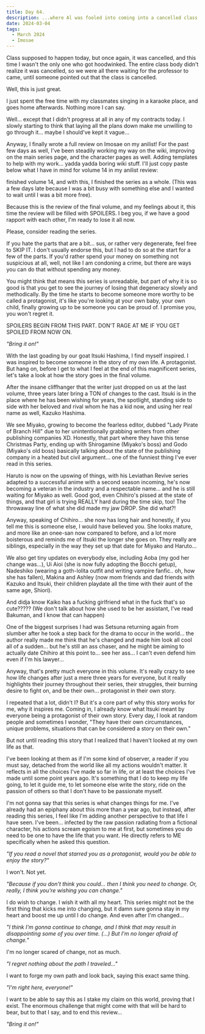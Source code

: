 ```yaml
---
title: Day 64.
description: ...where Al was fooled into coming into a cancelled class... one more time. And also where Al worked on Imosae Wiki, and wrote the full review for the final volume of the review.
date: 2024-03-04
tags: 
  - March 2024
  - Imosae
---
```


Class supposed to happen today, but once again, it was cancelled, and this time I wasn't the only one who got hoodwinked. The entire class body didn't realize it was cancelled, so we were all there waiting for the professor to came, until someone pointed out that the class is cancelled.

Well, this is just great.

I just spent the free time with my classmates singing in a karaoke place, and goes home afterwards. Nothing more I can say.

Well... except that I didn't progress at all in any of my contracts today. I slowly starting to think that laying all the plans down make me unwilling to go through it... maybe I should've kept it vague...

Anyway, I finally wrote a full review on Imosae on my anilist! For the past few days as well, I've been steadily working my way on the wiki, improving on the main series page, and the character pages as well. Adding templates to help with my work... yadda yadda boring wiki stuff. I'll just copy paste below what I have in mind for volume 14 in my anilist review:

finished volume 14, and with this, I finished the series as a whole. (This was a few days late because I was a bit busy with something else and I wanted to wait until I was a bit more free).

Because this is the review of the final volume, and my feelings about it, this time the review will be filled with SPOILERS. I beg you, if we have a good rapport with each other, I'm ready to lose it all now.

Please, consider reading the series.

If you hate the parts that are a bit... sus, or rather very degenerate, feel free to SKIP IT. I don't usually endorse this, but I had to do so at the start for a few of the parts. If you'd rather spend your money on something not suspicious at all, well, not like I am condoning a crime, but there are ways you can do that without spending any money.

You might think that means this series is unreadable, but part of why it is so good is that you get to see the journey of losing that degeneracy slowly and methodically. By the time he starts to become someone more worthy to be called a protagonist, it's like you're looking at your own baby, your own child, finally growing up to be someone you can be proud of. I promise you, you won't regret it.

SPOILERS BEGIN FROM THIS PART. DON'T RAGE AT ME IF YOU GET SPOILED FROM NOW ON.

*"Bring it on!"*

With the last goading by our goat Itsuki Hashima, I find myself inspired. I was inspired to become someone in the story of my own life. A protagonist. But hang on, before I get to what I feel at the end of this magnificent series, let's take a look at how the story goes in the final volume.

After the insane cliffhanger that the writer just dropped on us at the last volume, three years later bring a TON of changes to the cast. Itsuki is in the place where he has been wishing for years, the spotlight, standing side to side with her beloved and rival whom he has a kid now, and using her real name as well, Kazuko Hashima.

We see Miyako, growing to become the fearless editor, dubbed "Lady Pirate of Branch Hill" due to her unintentionally grabbing writers from other publishing companies XD. Honestly, that part where they have this tense Christmas Party, ending up with Shirogamine (Miyako's boss) and Godo (Miyako's old boss) basically talking about the state of the publishing company in a heated but civil argument... one of the funniest thing I've ever read in this series.

Haruto is now on the upswing of things, with his Leviathan Revive series adapted to a successful anime with a second season incoming, he's now becoming a veteran in the industry and a respectable name... and he is still waiting for Miyako as well. Good god, even Chihiro's pissed at the state of things, and that girl is trying REALLY hard during the time skip, too! The throwaway line of what she did made my jaw DROP. She did what?!

Anyway, speaking of Chihiro... she now has long hair and honestly, if you tell me this is someone else, I would have believed you. She looks mature, and more like an onee-san now compared to before, and a lot more boisterous and reminds me of Itsuki the longer she goes on. They really are siblings, especially in the way they set up that date for Miyako and Haruto...

We also get tiny updates on everybody else, including Aoba (my god her change was...), Ui Aioi (she is now fully adopting the Bocchi getup), Nadeshiko (wearing a goth-lolita outfit and writing vampire fanfic.. oh, how she has fallen), Makina and Ashley (now mom friends and dad friends with Kazuko and Itsuki, their children playdate all the time with their aunt of the same age, Shiori).

And didja know Kaiko has a fucking girlfriend what in the fuck that's so cute????? (We don't talk about how she used to be her assistant, I've read Bakuman, and I know that can happen)

One of the biggest surprises I had was Setsuna returning again from slumber after he took a step back for the drama to occur in the world... the author really made me think that he's changed and made him look all cool all of a sudden... but he's still an ass chaser, and he might be aiming to actually date Chihiro at this point to... see her ass... I can't even defend him even if I'm his lawyer...

Anyway, that's pretty much everyone in this volume. It's really crazy to see how life changes after just a mere three years for everyone, but it really highlights their journey throughout their series, their struggles, their burning desire to fight on, and be their own... protagonist in their own story.

I repeated that a lot, didn't I? But it's a core part of why this story works for me, why it inspires me. Coming in, I already know what Itsuki meant by everyone being a protagonist of their own story. Every day, I look at random people and sometimes I wonder, "They have their own circumstances, unique problems, situations that can be considered a story on their own."

But not until reading this story that I realized that I haven't looked at my own life as that.

I've been looking at them as if I'm some kind of observer, a reader if you must say, detached from the world like all my actions wouldn't matter. It reflects in all the choices I've made so far in life, or at least the choices I've made until some point years ago. It's something that I do to keep my life going, to let it guide me, to let someone else write the story, ride on the passion of others so that I don't have to be passionate myself.

I'm not gonna say that this series is what changes things for me. I've already had an epiphany about this more than a year ago, but instead, after reading this series, I feel like I'm adding another perspective to that life I have seen. I've been... infected by the raw passion radiating from a fictional character, his actions scream egoism to me at first, but sometimes you do need to be one to have the life that you want. He directly refers to ME specifically when he asked this question.

*"If you read a novel that starred you as a protagonist, would you be able to enjoy the story?"*

I won't. Not yet.

*"Because if you don't think you could... then I think you need to change. Or, really, I think you're wishing you can change."*

I do wish to change. I wish it with all my heart. This series might not be the first thing that kicks me into changing, but it damn sure gonna stay in my heart and boost me up until I do change. And even after I'm changed...

*"I think I'm gonna continue to change, and I think that may result in disappointing some of you over time. (...) But I'm no longer afraid of change."*

I'm no longer scared of change, not as much.

*"I regret nothing about the path I traveled..."*

I want to forge my own path and look back, saying this exact same thing.

*"I'm right here, everyone!"*

I want to be able to say this as I stake my claim on this world, proving that I exist. The enormous challenge that might come with that will be hard to bear, but to that I say, and to end this review...

*"Bring it on!"*